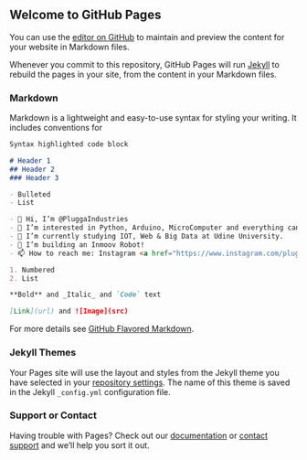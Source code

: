 ## Welcome to GitHub Pages

You can use the [editor on GitHub](https://github.com/PluggaIndustries/pluggaindustries.github.io/edit/main/README.md) to maintain and preview the content for your website in Markdown files.

Whenever you commit to this repository, GitHub Pages will run [Jekyll](https://jekyllrb.com/) to rebuild the pages in your site, from the content in your Markdown files.

### Markdown

Markdown is a lightweight and easy-to-use syntax for styling your writing. It includes conventions for

```markdown
Syntax highlighted code block

# Header 1
## Header 2
### Header 3

- Bulleted
- List

- 👋 Hi, I’m @PluggaIndustries
- 👀 I’m interested in Python, Arduino, MicroComputer and everything can move or do things!
- 🌱 I’m currently studying IOT, Web & Big Data at Udine University.
- 💞️ I’m building an Inmoov Robot!
- 📫 How to reach me: Instagram <a href="https://www.instagram.com/plugga_industries/"> @plugga </a>

1. Numbered
2. List

**Bold** and _Italic_ and `Code` text

[Link](url) and ![Image](src)
```

For more details see [GitHub Flavored Markdown](https://guides.github.com/features/mastering-markdown/).

### Jekyll Themes

Your Pages site will use the layout and styles from the Jekyll theme you have selected in your [repository settings](https://github.com/PluggaIndustries/pluggaindustries.github.io/settings/pages). The name of this theme is saved in the Jekyll `_config.yml` configuration file.

### Support or Contact

Having trouble with Pages? Check out our [documentation](https://docs.github.com/categories/github-pages-basics/) or [contact support](https://support.github.com/contact) and we’ll help you sort it out.

